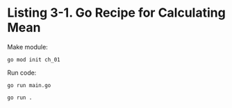 # Listing 3-1. Go Recipe for Calculating Mean
Make module:

```
go mod init ch_01 
```

Run code:

```
go run main.go
```

```
go run .
```